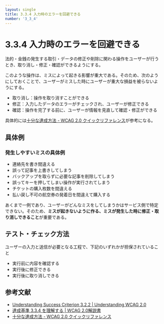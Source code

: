 ```yaml
---
layout: single
title: 3.3.4 入力時のエラーを回避できる
number: '3_3_4'
---
```


# 3.3.4 入力時のエラーを回避できる

法的・金銭の発生する取引・データの修正や削除に関わる操作をユーザーが行うとき、取り消し・修正・確認ができるようにする。

このような操作は、ミスによって起きる影響が重大である。そのため、次のようにしておくことで、ユーザーがミスした時にユーザーが重大な損益を被らないようにする。

- 取り消し：操作を取り消すことができる
- 修正：入力したデータのエラーがチェックされ、ユーザーが修正できる
- 確認：操作を完了する前に、ユーザーが情報を見直して確認・修正ができる

具体的には[十分な達成方法 - WCAG 2.0 クイックリファレンス](https://waic.jp/docs/WCAG20/quickref/?showtechniques=334#qr-minimize-error-reversible)が参考になる。

## 具体例

### 発生しやすいミスの具体例

- 連絡先を書き間違える
- 誤って記事を上書きしてしまう
- バックアップを取らずに必要な記事を削除してしまう
- 誤ってキーを押してしまい操作が実行されてしまう
- チケットの購入枚数を間違える
- 払い戻し不可の航空券の発着日を間違えて購入する

あくまで一例であり、ユーザーがどんなミスをしてしまうかはサービス側で特定できない。そのため、**ミスが起きないように作る、ミスが発生した時に修正・取り消しできること**が重要である。

## テスト・チェック方法

ユーザーの入力と送信が必要となる工程で、下記のいずれかが担保されていること

- 実行前に内容を確認する
- 実行後に修正できる
- 実行後に取り消しできる

## 参考文献

- [Understanding Success Criterion 3.2.2 | Understanding WCAG 2.0](https://www.w3.org/TR/UNDERSTANDING-WCAG20/consistent-behavior-unpredictable-change.html)
- [達成基準 3.3.4 を理解する | WCAG 2.0解説書](https://waic.jp/docs/UNDERSTANDING-WCAG20/minimize-error-reversible.html)
- [十分な達成方法 - WCAG 2.0 クイックリファレンス](https://waic.jp/docs/WCAG20/quickref/?showtechniques=334#qr-minimize-error-reversible)
